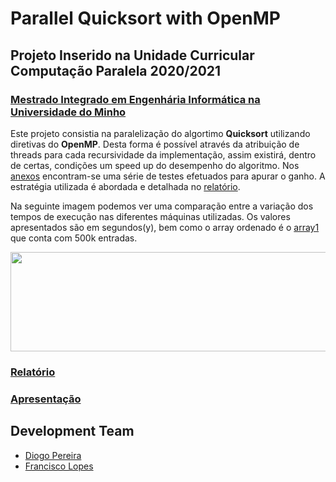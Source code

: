 # Parallel Quicksort with OpenMP
## Projeto Inserido na Unidade Curricular Computação Paralela 2020/2021
### [Mestrado Integrado em Engenhária Informática na Universidade do Minho](https://miei.di.uminho.pt/)

Este projeto consistia na paralelização do algortimo **Quicksort** utilizando diretivas do **OpenMP**. Desta forma é possível através da atribuição de threads para cada recursividade da implementação, assim existirá, dentro de certas, condições um speed up do desempenho do algoritmo.
Nos [anexos](https://github.com/chico2911/QuickParallel/blop/master/Docs/anexos.xlsx) encontram-se uma série de testes efetuados para apurar o ganho. A estratégia utilizada é abordada e detalhada no [relatório](https://github.com/chico2911/QuickParallel/blop/master/Docs/relatorio_quicksort_a85367_a84092.pdf).

Na seguinte imagem podemos ver uma comparação entre a variação dos tempos de execução nas diferentes máquinas utilizadas. Os valores apresentados são em segundos(y), bem como o array ordenado é o [array1](https://github.com/chico2911/QuickParallel/blop/master/Inputs/array1.txt) que conta com 500k entradas.

<p align="center">
   <img width="510" height="159" src="https://github.com/chico2911/QuickParallel/blob/master/Docs/graph.jpg">
</p>

### [Relatório](https://github.com/chico2911/QuickParallel/blop/master/Docs/relatorio_quicksort_a85367_a84092.pdf)

### [Apresentação](https://github.com/chico2911/QuickParallel/blop/master/Docs/apresentacao.pdf)

## Development Team

* [Diogo Pereira](https://github.com/dpereira7)
* [Francisco Lopes](https://github.com/chico2911)
